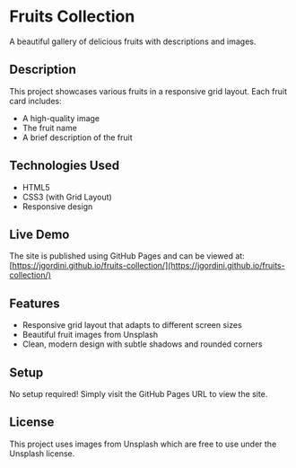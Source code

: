 # Fruits Collection

A beautiful gallery of delicious fruits with descriptions and images.

## Description

This project showcases various fruits in a responsive grid layout. Each fruit card includes:
- A high-quality image
- The fruit name
- A brief description of the fruit

## Technologies Used

- HTML5
- CSS3 (with Grid Layout)
- Responsive design

## Live Demo

The site is published using GitHub Pages and can be viewed at: [https://jgordini.github.io/fruits-collection/](https://jgordini.github.io/fruits-collection/)

## Features

- Responsive grid layout that adapts to different screen sizes
- Beautiful fruit images from Unsplash
- Clean, modern design with subtle shadows and rounded corners

## Setup

No setup required! Simply visit the GitHub Pages URL to view the site.

## License

This project uses images from Unsplash which are free to use under the Unsplash license.
